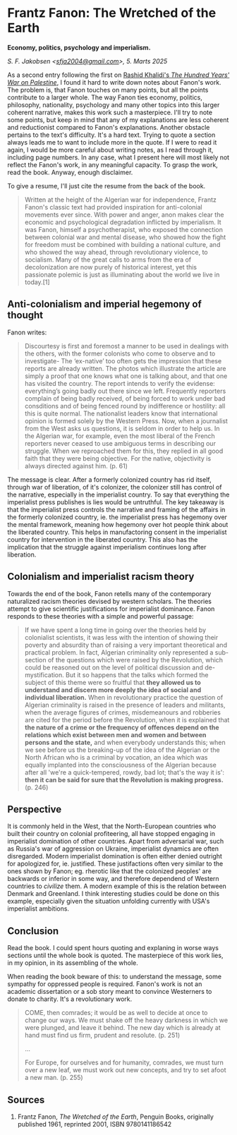 
# Frantz Fanon: The Wretched of the Earth

**Economy, politics, psychology and imperialism.**

*S. F. Jakobsen &lt;sfja2004@gmail.com&gt;, 5. Marts 2025*

As a second entry following the first on [Rashid Khalidi's *The Hundred Years' War on Palestine*](./rashid_khalidi_the_hundred_years_war_on_palestine.md), I found it hard to write down notes about Fanon's work. The problem is, that Fanon touches on many points, but all the points contribute to a larger whole. The way Fanon ties economy, politics, philosophy, nationality, psychology and many other topics into this larger coherent narrative, makes this work such a masterpiece. I'll try to note some points, but keep in mind that any of my explanations are less coherent and reductionist compared to Fanon's explanations. Another obstacle pertains to the text's difficulty. It's a hard text. Trying to quote a section always leads me to want to include more in the quote. If I were to read it again, I would be more careful about writing notes, as I read through it, including page numbers. In any case, what I present here will most likely not reflect the Fanon's work, in any meaningful capacity. To grasp the work, read the book. Anyway, enough disclaimer.

To give a resume, I'll just cite the resume from the back of the book.

> Written at the height of the Algerian war for independence, Frantz Fanon's classic text had provided inspiration for anti-colonial movements ever since. With power and anger, anon makes clear the economic and psychological degradation inflicted by imperialism. It was Fanon, himself a psychotherapist, who exposed the connection between colonial war and mental disease, who showed how the fight for freedom must be combined with building a national culture, and who showed the way ahead, through revolutionary violence, to socialism. Many of the great calls to arms from the era of decolonization are now purely of historical interest, yet this passionate polemic is just as illuminating about the world we live in today.[1]

## Anti-colonialism and imperial hegemony of thought

Fanon writes:

> Discourtesy is first and foremost a manner to be used in dealings with the others, with the former colonists who come to observe and to investigate- The ‘ex-native’ too often gets the impression that these reports are already written. The photos which illustrate the article are simply a proof that one knows what one is talking about, and that one has visited the country. The report intends to verify the evidense: everything’s going badly out there since we left. Frequently reporters complain of being badly received, of being forced to work under bad consditions and of being fenced round by indifference or hostility: all this is quite normal. The nationalist leaders know that international opinion is formed solely by the Western Press. Now, when a journalist from the West asks us questions, it is seldom in order to help us. In the Algerian war, for example, even the most liberal of the French reporters never ceased to use ambiguous terms in describing our struggle. When we reproached them for this, they replied in all good faith that they were being objective. For the native, objectivity is always directed against him. (p. 61)

The message is clear. After a formerly colonized country has rid itself, through war of liberation, of it's colonizer, the colonizer still has control of the narrative, especially in the imperialist country. To say that everything the imperialist press publishes is lies would be untruthful. The key takeaway is that the imperialist press controls the narrative and framing of the affairs in the formerly colonized country, ie. the imperialist press has hegemony over the mental framework, meaning how hegemony over hot people think about the liberated country. This helps in manufactoring consent in the imperialist country for intervention in the liberated country. This also has the implication that the struggle against imperialism continues long after liberation.

## Colonialism and imperialist racism theory

Towards the end of the book, Fanon retells many of the contemporary naturalized racism theories devised by western scholars. The theories attempt to give scientific justifications for imperialist dominance. Fanon responds to these theories with a simple and powerful passage:

> If we have spent a long time in going over the theories held by colonialist scientists, it was less with the intention of showing their poverty and absurdity than of raising a very important theoretical and practical problem. In fact, Algerian criminality only represented a sub-section of the questions which were raised by the Revolution, which could be reasoned out on the level of political discussion and de-mystification. But it so happens that the talks which formed the subject of this theme were so fruitful that **they allowed us to understand and discern more deeply the idea of social and individual liberation.** When in revolutionary practice the question of Algerian criminality is raised in the presence of leaders and militants, when the average figures of crimes, misdemeanours and robberies are cited for the period before the Revolution, when it is explained that **the nature of a crime or the frequency of offences depend on the relations which exist between men and women and between persons and the state,** and when everybody understands this; when we see before us the breaking-up of the idea of the Algerian or the North African who is a criminal by vocation, an idea which was equally implanted into the consciousness of the Algerian because after all 'we're a quick-tempered, rowdy, bad lot; that's the way it is': **then it can be said for sure that the Revolution is making progress.** (p. 246)

## Perspective

It is commonly held in the West, that the North-European countries who built their country on colonial profiteering, all have stopped engaging in imperialist domination of other countries. Apart from adversarial war, such as Russia's war of aggression on Ukraine, imperialist dynamics are often disregarded. Modern imperialist domination is often either denied outright for apologized for, ie. justified. These justifactions often very similar to the ones shown by Fanon; eg. rherotic like that the colonized peoples' are backwards or inferior in some way, and therefore dependend of Western countries to *civilize* them. A modern example of this is the relation between Denmark and Greenland. I think interesting studies could be done on this example, especially given the situation unfolding currently with USA's imperialist ambitions.

## Conclusion

Read the book. I could spent hours quoting and explaning in worse ways sections until the whole book is quoted. The masterpiece of this work lies, in my opinion, in its assembling of the whole.

When reading the book beware of this: to understand the message, some sympathy for oppressed people is required. Fanon's work is not an academic dissertation or a sob story meant to convince Westerners to donate to charity. It's a revolutionary work.

> COME, then comrades; it would be as well to decide at once to change our ways. We must shake off the heavy darkness in which we were plunged, and leave it behind. The new day which is already at hand must find us firm, prudent and resolute. (p. 251)
>
> ...
> 
> For Europe, for ourselves and for humanity, comrades, we must turn over a new leaf, we must work out new concepts, and try to set afoot a new man. (p. 255)

## Sources

1. Frantz Fanon, *The Wretched of the Earth*, Penguin Books, originally published 1961, reprinted 2001, ISBN 9780141186542

